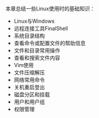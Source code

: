 本章总结一些Linux使用时的基础知识：

* Linux与Windows
* 远程连接工具FinalShell
* 系统目录结构
* 查看命令或配置文件的帮助信息
* 文件和目录常用操作
* 查看和搜索文件内容
* Vim使用
* 文件压缩解压
* 网络常用命令
* 关机重启登出
* 磁盘分区和挂载
* 用户和用户组
* 权限管理




